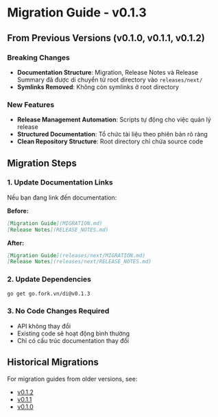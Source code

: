 # Migration Guide - v0.1.3

## From Previous Versions (v0.1.0, v0.1.1, v0.1.2)

### Breaking Changes
- **Documentation Structure**: Migration, Release Notes và Release Summary đã được di chuyển từ root directory vào `releases/next/`
- **Symlinks Removed**: Không còn symlinks ở root directory

### New Features  
- **Release Management Automation**: Scripts tự động cho việc quản lý release
- **Structured Documentation**: Tổ chức tài liệu theo phiên bản rõ ràng
- **Clean Repository Structure**: Root directory chỉ chứa source code

## Migration Steps

### 1. Update Documentation Links
Nếu bạn đang link đến documentation:

**Before:**
```markdown
[Migration Guide](MIGRATION.md)
[Release Notes](RELEASE_NOTES.md)
```

**After:**
```markdown
[Migration Guide](releases/next/MIGRATION.md)  
[Release Notes](releases/next/RELEASE_NOTES.md)
```

### 2. Update Dependencies
```bash
go get go.fork.vn/di@v0.1.3
```

### 3. No Code Changes Required
- API không thay đổi
- Existing code sẽ hoạt động bình thường
- Chỉ có cấu trúc documentation thay đổi

## Historical Migrations

For migration guides from older versions, see:
- [v0.1.2](../v0.1.2/MIGRATION_v0.1.2.md)
- [v0.1.1](../v0.1.1/MIGRATION_v0.1.1.md) 
- [v0.1.0](../v0.1.0/MIGRATION_v0.1.0.md)
